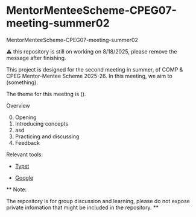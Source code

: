 # MentorMenteeScheme-CPEG07-meeting-summer02
MentorMenteeScheme-CPEG07-meeting-summer02

⚠ this repository is still on working on 8/18/2025, please remove the message after finishing.

This project is designed for the second meeting in summer, of COMP & CPEG Mentor-Mentee Scheme 2025-26. In this meeting, we aim to (something).

The theme for this meeting is ().

Overview

0. Opening
1. Introducing concepts
2. asd
3. Practicing and discussing
4. Feedback

Relevant tools:

-    [Typst](https://typst.app/)

-    [Google](https://www.google.com/)


**
Note:

The repository is for group discussion and learning, please do not expose private infomation that might be included in the repository. **
